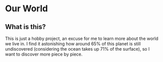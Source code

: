 # Our World

## What is this?

This is just a hobby project, an excuse for me to learn more about the world we live in. I find it astonishing how around 65% of this planet is still undiscovered (considering the ocean takes up 71% of the surface), so I want to discover more piece by piece.